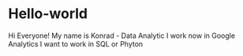 # Hello-world
Hi Everyone!
My name is Konrad - Data Analytic
I work now in Google Analytics 
I want to work in SQL or Phyton
